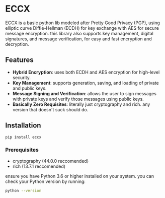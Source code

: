 # ECCX

ECCX is a basic python lib modeled after Pretty Good Privacy (PGP), using elliptic curve Diffie-Hellman (ECDH) for key exchange with AES for secure message encryption. 
this library also supports key management, digital signatures, and message verification, for easy and fast encryption and decryption.

## Features

- **Hybrid Encryption**: uses both ECDH and AES encryption for high-level security.
- **Key Management**: supports generation, saving, and loading of private and public keys.
- **Message Signing and Verification**: allows the user to sign messages with private keys and verify those messages using public keys.
- **Basically Zero Requisites**: literally just cryptography and rich. any version that doesn't suck should do.

## Installation
```bash
pip install eccx
```

### Prerequisites
- cryptography (44.0.0 reccomended)
- rich (13.7.1 reccomended)

ensure you have Python 3.6 or higher installed on your system. you can check your Python version by running:

```bash
python --version
```